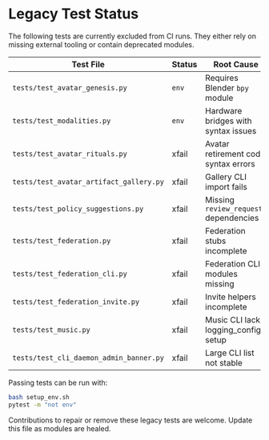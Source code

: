 # Legacy Test Status

The following tests are currently excluded from CI runs. They either rely on missing
external tooling or contain deprecated modules.

| Test File | Status | Root Cause |
|-----------|--------|------------|
| `tests/test_avatar_genesis.py` | `env` | Requires Blender `bpy` module |
| `tests/test_modalities.py` | `env` | Hardware bridges with syntax issues |
| `tests/test_avatar_rituals.py` | xfail | Avatar retirement code syntax errors |
| `tests/test_avatar_artifact_gallery.py` | xfail | Gallery CLI import fails |
| `tests/test_policy_suggestions.py` | xfail | Missing `review_requests` dependencies |
| `tests/test_federation.py` | xfail | Federation stubs incomplete |
| `tests/test_federation_cli.py` | xfail | Federation CLI modules missing |
| `tests/test_federation_invite.py` | xfail | Invite helpers incomplete |
| `tests/test_music.py` | xfail | Music CLI lacks logging_config setup |
| `tests/test_cli_daemon_admin_banner.py` | xfail | Large CLI list not stable |

Passing tests can be run with:

```bash
bash setup_env.sh
pytest -m "not env"
```

Contributions to repair or remove these legacy tests are welcome. Update this
file as modules are healed.
